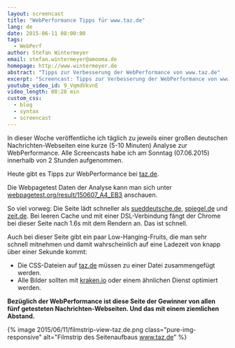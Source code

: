 ```yaml
---
layout: screencast
title: "WebPerformance Tipps für www.taz.de"
lang: de
date: 2015-06-11 08:00:00
tags:
  - WebPerf
author: Stefan Wintermeyer
email: stefan.wintermeyer@amooma.de
homepage: http://www.wintermeyer.de
abstract: "Tipps zur Verbesserung der WebPerformance von www.taz.de"
excerpt: "Screencast: Tipps zur Verbesserung der WebPerformance von www.taz.de"
youtube_video_id: 9_VqmdVkvnE
video_length: 08:28 min
custom_css:
  - blog
  - syntax
  - screencast
---
```


In dieser Woche veröffentliche ich täglich zu jeweils einer großen deutschen Nachrichten-Webseiten eine kurze (5-10 Minuten) Analyse zur WebPerformance. Alle Screencasts habe ich am Sonntag (07.06.2015) innerhalb von 2 Stunden aufgenommen.

Heute gibt es Tipps zur WebPerformance bei  [taz.de](http://www.taz.de).

Die Webpagetest Daten der Analyse kann man sich unter [webpagetest.org/result/150607_A4_EB3](http://www.webpagetest.org/result/150607_A4_EB3) anschauen.

So viel vorweg: Die Seite lädt schneller als [sueddeutsche.de](http://www.sueddeutsche.de), [spiegel.de](http://www.spiegel.de) und [zeit.de](http://www.zeit.de). Bei leeren Cache und mit einer DSL-Verbindung fängt der Chrome bei dieser Seite nach 1.6s mit dem Rendern an. Das ist schnell.

Auch bei dieser Seite gibt ein paar Low-Hanging-Fruits, die man sehr schnell mitnehmen und damit wahrscheinlich auf eine Ladezeit von knapp über einer Sekunde kommt:

* Die CSS-Dateien auf [taz.de](http://www.taz.de) müssen zu einer Datei zusammengefügt werden.
* Alle Bilder sollten mit [kraken.io](http://www.kraken.io) oder einem ähnlichen Dienst optimiert werden.

**Bezüglich der WebPerformance ist diese Seite der Gewinner von allen fünf getesteten Nachrichten-Webseiten. Und das mit einem ziemlichen Abstand.**

{% image 2015/06/11/filmstrip-view-taz.de.png class="pure-img-responsive" alt="Filmstrip des Seitenaufbaus www.taz.de" %}
